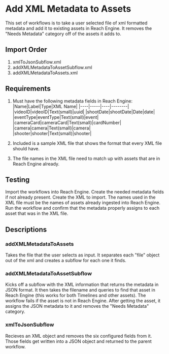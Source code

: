 # Add XML Metadata to Assets

This set of workflows is to take a user selected file of xml formatted metadata and add it to existing assets in Reach Engine. It removes the "Needs Metadata" category off of the assets it adds to.

## Import Order
1. xmlToJsonSubflow.xml
2. addXMLMetadataToAssetSubflow.xml
3. addXMLMetadataToAssets.xml

## Requirements
1. Must have the following metadata fields in Reach Engine:
|Name|Label|Type|XML Name|
|----|-----|----|--------|
|videoID|videoID|Text(small)|uuid|
|shootDate|shootDate|Date|date|
|eventType|eventType|Text(small)|event|
|cameraCard|cameraCard|Text(small)|cardNumber|
|camera|camera|Text(small)|camera|
|shooter|shooter|Text(small)|shooter|

2. Included is a sample XML file that shows the format that every XML file should have.
3. The file names in the XML file need to match up with assets that are in Reach Engine already.

## Testing
Import the workflows into Reach Engine. Create the needed metadata fields if not already present. Create the XML to import. The names used in the XML file must be the names of assets already ingested into Reach Engine. Run the workflow and confirm that the metadata properly assigns to each asset that was in the XML file.

## Descriptions
### addXMLMetadataToAssets
Takes the file that the user selects as input. It separates each "file" object out of the xml and creates a subflow for each one it finds.
### addXMLMetadataToAssetSubflow
Kicks off a subflow with the XML information that returns the metadata in JSON format. It then takes the filename and queries to find that asset in Reach Engine (this works for both Timelines and other assets). The workflow fails if the asset is not in Reach Engine. After getting the asset, it assigns the JSON metadata to it and removes the "Needs Metadata" category.
### xmlToJsonSubflow
Recieves an XML object and removes the six configured fields from it. Those fields get written into a JSON object and returned to the parent workflow.
